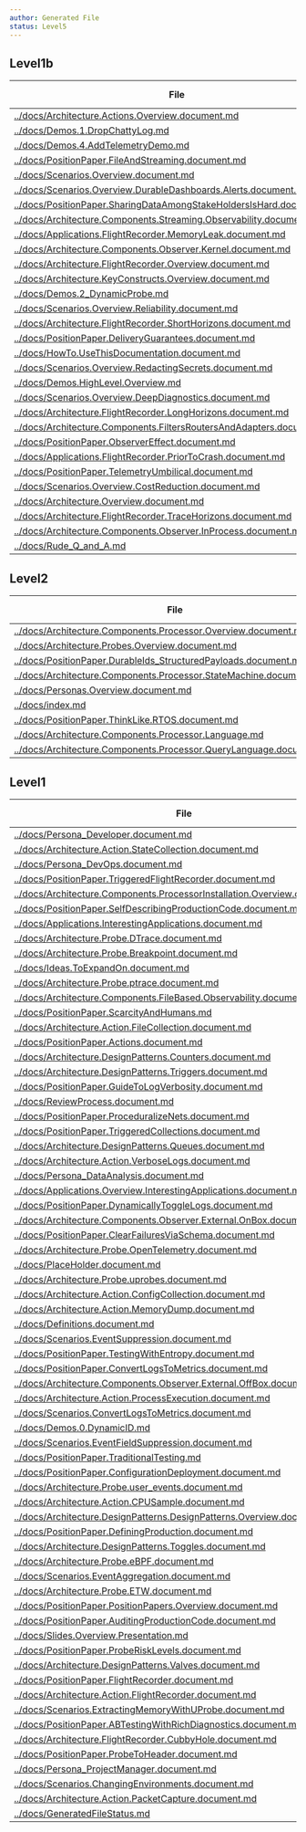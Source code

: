 ```yaml
---
author: Generated File
status: Level5
---
```

## Level1b

| File | Word Count |
|------|------------|
| [../docs/Architecture.Actions.Overview.document.md](../docs/Architecture.Actions.Overview.document.md)  | 124|
| [../docs/Demos.1.DropChattyLog.md](../docs/Demos.1.DropChattyLog.md)  | 1103|
| [../docs/Demos.4.AddTelemetryDemo.md](../docs/Demos.4.AddTelemetryDemo.md)  | 1084|
| [../docs/PositionPaper.FileAndStreaming.document.md](../docs/PositionPaper.FileAndStreaming.document.md)  | 224|
| [../docs/Scenarios.Overview.document.md](../docs/Scenarios.Overview.document.md)  | 180|
| [../docs/Scenarios.Overview.DurableDashboards.Alerts.document.md](../docs/Scenarios.Overview.DurableDashboards.Alerts.document.md)  | 569|
| [../docs/PositionPaper.SharingDataAmongStakeHoldersIsHard.document.md](../docs/PositionPaper.SharingDataAmongStakeHoldersIsHard.document.md)  | 180|
| [../docs/Architecture.Components.Streaming.Observability.document.md](../docs/Architecture.Components.Streaming.Observability.document.md)  | 59|
| [../docs/Applications.FlightRecorder.MemoryLeak.document.md](../docs/Applications.FlightRecorder.MemoryLeak.document.md)  | 211|
| [../docs/Architecture.Components.Observer.Kernel.document.md](../docs/Architecture.Components.Observer.Kernel.document.md)  | 68|
| [../docs/Architecture.FlightRecorder.Overview.document.md](../docs/Architecture.FlightRecorder.Overview.document.md)  | 902|
| [../docs/Architecture.KeyConstructs.Overview.document.md](../docs/Architecture.KeyConstructs.Overview.document.md)  | 920|
| [../docs/Demos.2_DynamicProbe.md](../docs/Demos.2_DynamicProbe.md)  | 277|
| [../docs/Scenarios.Overview.Reliability.document.md](../docs/Scenarios.Overview.Reliability.document.md)  | 2226|
| [../docs/Architecture.FlightRecorder.ShortHorizons.document.md](../docs/Architecture.FlightRecorder.ShortHorizons.document.md)  | 633|
| [../docs/PositionPaper.DeliveryGuarantees.document.md](../docs/PositionPaper.DeliveryGuarantees.document.md)  | 163|
| [../docs/HowTo.UseThisDocumentation.document.md](../docs/HowTo.UseThisDocumentation.document.md)  | 332|
| [../docs/Scenarios.Overview.RedactingSecrets.document.md](../docs/Scenarios.Overview.RedactingSecrets.document.md)  | 1092|
| [../docs/Demos.HighLevel.Overview.md](../docs/Demos.HighLevel.Overview.md)  | 1187|
| [../docs/Scenarios.Overview.DeepDiagnostics.document.md](../docs/Scenarios.Overview.DeepDiagnostics.document.md)  | 762|
| [../docs/Architecture.FlightRecorder.LongHorizons.document.md](../docs/Architecture.FlightRecorder.LongHorizons.document.md)  | 795|
| [../docs/Architecture.Components.FiltersRoutersAndAdapters.document.md](../docs/Architecture.Components.FiltersRoutersAndAdapters.document.md)  | 922|
| [../docs/PositionPaper.ObserverEffect.document.md](../docs/PositionPaper.ObserverEffect.document.md)  | 728|
| [../docs/Applications.FlightRecorder.PriorToCrash.document.md](../docs/Applications.FlightRecorder.PriorToCrash.document.md)  | 252|
| [../docs/PositionPaper.TelemetryUmbilical.document.md](../docs/PositionPaper.TelemetryUmbilical.document.md)  | 92|
| [../docs/Scenarios.Overview.CostReduction.document.md](../docs/Scenarios.Overview.CostReduction.document.md)  | 1391|
| [../docs/Architecture.Overview.document.md](../docs/Architecture.Overview.document.md)  | 331|
| [../docs/Architecture.FlightRecorder.TraceHorizons.document.md](../docs/Architecture.FlightRecorder.TraceHorizons.document.md)  | 466|
| [../docs/Architecture.Components.Observer.InProcess.document.md](../docs/Architecture.Components.Observer.InProcess.document.md)  | 53|
| [../docs/Rude_Q_and_A.md](../docs/Rude_Q_and_A.md)  | 748|


## Level2

| File | Word Count |
|------|------------|
| [../docs/Architecture.Components.Processor.Overview.document.md](../docs/Architecture.Components.Processor.Overview.document.md)  | 952|
| [../docs/Architecture.Probes.Overview.document.md](../docs/Architecture.Probes.Overview.document.md)  | 1395|
| [../docs/PositionPaper.DurableIds_StructuredPayloads.document.md](../docs/PositionPaper.DurableIds_StructuredPayloads.document.md)  | 1242|
| [../docs/Architecture.Components.Processor.StateMachine.document.md](../docs/Architecture.Components.Processor.StateMachine.document.md)  | 472|
| [../docs/Personas.Overview.document.md](../docs/Personas.Overview.document.md)  | 257|
| [../docs/index.md](../docs/index.md)  | 455|
| [../docs/PositionPaper.ThinkLike.RTOS.document.md](../docs/PositionPaper.ThinkLike.RTOS.document.md)  | 43|
| [../docs/Architecture.Components.Processor.Language.md](../docs/Architecture.Components.Processor.Language.md)  | 476|
| [../docs/Architecture.Components.Processor.QueryLanguage.document.md](../docs/Architecture.Components.Processor.QueryLanguage.document.md)  | 349|


## Level1

| File | Word Count |
|------|------------|
| [../docs/Persona_Developer.document.md](../docs/Persona_Developer.document.md)  | 153|
| [../docs/Architecture.Action.StateCollection.document.md](../docs/Architecture.Action.StateCollection.document.md)  | 13|
| [../docs/Persona_DevOps.document.md](../docs/Persona_DevOps.document.md)  | 110|
| [../docs/PositionPaper.TriggeredFlightRecorder.document.md](../docs/PositionPaper.TriggeredFlightRecorder.document.md)  | 13|
| [../docs/Architecture.Components.ProcessorInstallation.Overview.document.md](../docs/Architecture.Components.ProcessorInstallation.Overview.document.md)  | 46|
| [../docs/PositionPaper.SelfDescribingProductionCode.document.md](../docs/PositionPaper.SelfDescribingProductionCode.document.md)  | 19|
| [../docs/Applications.InterestingApplications.document.md](../docs/Applications.InterestingApplications.document.md)  | 10|
| [../docs/Architecture.Probe.DTrace.document.md](../docs/Architecture.Probe.DTrace.document.md)  | 18|
| [../docs/Architecture.Probe.Breakpoint.document.md](../docs/Architecture.Probe.Breakpoint.document.md)  | 103|
| [../docs/Ideas.ToExpandOn.document.md](../docs/Ideas.ToExpandOn.document.md)  | 146|
| [../docs/Architecture.Probe.ptrace.document.md](../docs/Architecture.Probe.ptrace.document.md)  | 13|
| [../docs/Architecture.Components.FileBased.Observability.document.md](../docs/Architecture.Components.FileBased.Observability.document.md)  | 10|
| [../docs/PositionPaper.ScarcityAndHumans.md](../docs/PositionPaper.ScarcityAndHumans.md)  | 15|
| [../docs/Architecture.Action.FileCollection.document.md](../docs/Architecture.Action.FileCollection.document.md)  | 13|
| [../docs/PositionPaper.Actions.document.md](../docs/PositionPaper.Actions.document.md)  | 13|
| [../docs/Architecture.DesignPatterns.Counters.document.md](../docs/Architecture.DesignPatterns.Counters.document.md)  | 10|
| [../docs/Architecture.DesignPatterns.Triggers.document.md](../docs/Architecture.DesignPatterns.Triggers.document.md)  | 10|
| [../docs/PositionPaper.GuideToLogVerbosity.document.md](../docs/PositionPaper.GuideToLogVerbosity.document.md)  | 17|
| [../docs/ReviewProcess.document.md](../docs/ReviewProcess.document.md)  | 98|
| [../docs/PositionPaper.ProceduralizeNets.document.md](../docs/PositionPaper.ProceduralizeNets.document.md)  | 16|
| [../docs/PositionPaper.TriggeredCollections.document.md](../docs/PositionPaper.TriggeredCollections.document.md)  | 13|
| [../docs/Architecture.DesignPatterns.Queues.document.md](../docs/Architecture.DesignPatterns.Queues.document.md)  | 10|
| [../docs/Architecture.Action.VerboseLogs.document.md](../docs/Architecture.Action.VerboseLogs.document.md)  | 13|
| [../docs/Persona_DataAnalysis.document.md](../docs/Persona_DataAnalysis.document.md)  | 122|
| [../docs/Applications.Overview.InterestingApplications.document.md](../docs/Applications.Overview.InterestingApplications.document.md)  | 7|
| [../docs/PositionPaper.DynamicallyToggleLogs.document.md](../docs/PositionPaper.DynamicallyToggleLogs.document.md)  | 13|
| [../docs/Architecture.Components.Observer.External.OnBox.document.md](../docs/Architecture.Components.Observer.External.OnBox.document.md)  | 62|
| [../docs/PositionPaper.ClearFailuresViaSchema.document.md](../docs/PositionPaper.ClearFailuresViaSchema.document.md)  | 17|
| [../docs/Architecture.Probe.OpenTelemetry.document.md](../docs/Architecture.Probe.OpenTelemetry.document.md)  | 13|
| [../docs/PlaceHolder.document.md](../docs/PlaceHolder.document.md)  | 18|
| [../docs/Architecture.Probe.uprobes.document.md](../docs/Architecture.Probe.uprobes.document.md)  | 13|
| [../docs/Architecture.Action.ConfigCollection.document.md](../docs/Architecture.Action.ConfigCollection.document.md)  | 13|
| [../docs/Architecture.Action.MemoryDump.document.md](../docs/Architecture.Action.MemoryDump.document.md)  | 10|
| [../docs/Definitions.document.md](../docs/Definitions.document.md)  | 19|
| [../docs/Scenarios.EventSuppression.document.md](../docs/Scenarios.EventSuppression.document.md)  | 15|
| [../docs/PositionPaper.TestingWithEntropy.document.md](../docs/PositionPaper.TestingWithEntropy.document.md)  | 14|
| [../docs/PositionPaper.ConvertLogsToMetrics.document.md](../docs/PositionPaper.ConvertLogsToMetrics.document.md)  | 17|
| [../docs/Architecture.Components.Observer.External.OffBox.document.md](../docs/Architecture.Components.Observer.External.OffBox.document.md)  | 97|
| [../docs/Architecture.Action.ProcessExecution.document.md](../docs/Architecture.Action.ProcessExecution.document.md)  | 13|
| [../docs/Scenarios.ConvertLogsToMetrics.document.md](../docs/Scenarios.ConvertLogsToMetrics.document.md)  | 15|
| [../docs/Demos.0.DynamicID.md](../docs/Demos.0.DynamicID.md)  | 619|
| [../docs/Scenarios.EventFieldSuppression.document.md](../docs/Scenarios.EventFieldSuppression.document.md)  | 16|
| [../docs/PositionPaper.TraditionalTesting.md](../docs/PositionPaper.TraditionalTesting.md)  | 15|
| [../docs/PositionPaper.ConfigurationDeployment.document.md](../docs/PositionPaper.ConfigurationDeployment.document.md)  | 71|
| [../docs/Architecture.Probe.user_events.document.md](../docs/Architecture.Probe.user_events.document.md)  | 13|
| [../docs/Architecture.Action.CPUSample.document.md](../docs/Architecture.Action.CPUSample.document.md)  | 13|
| [../docs/Architecture.DesignPatterns.DesignPatterns.Overview.document.md](../docs/Architecture.DesignPatterns.DesignPatterns.Overview.document.md)  | 14|
| [../docs/PositionPaper.DefiningProduction.document.md](../docs/PositionPaper.DefiningProduction.document.md)  | 27|
| [../docs/Architecture.DesignPatterns.Toggles.document.md](../docs/Architecture.DesignPatterns.Toggles.document.md)  | 10|
| [../docs/Architecture.Probe.eBPF.document.md](../docs/Architecture.Probe.eBPF.document.md)  | 13|
| [../docs/Scenarios.EventAggregation.document.md](../docs/Scenarios.EventAggregation.document.md)  | 15|
| [../docs/Architecture.Probe.ETW.document.md](../docs/Architecture.Probe.ETW.document.md)  | 13|
| [../docs/PositionPaper.PositionPapers.Overview.document.md](../docs/PositionPaper.PositionPapers.Overview.document.md)  | 13|
| [../docs/PositionPaper.AuditingProductionCode.document.md](../docs/PositionPaper.AuditingProductionCode.document.md)  | 20|
| [../docs/Slides.Overview.Presentation.md](../docs/Slides.Overview.Presentation.md)  | 377|
| [../docs/PositionPaper.ProbeRiskLevels.document.md](../docs/PositionPaper.ProbeRiskLevels.document.md)  | 61|
| [../docs/Architecture.DesignPatterns.Valves.document.md](../docs/Architecture.DesignPatterns.Valves.document.md)  | 10|
| [../docs/PositionPaper.FlightRecorder.document.md](../docs/PositionPaper.FlightRecorder.document.md)  | 17|
| [../docs/Architecture.Action.FlightRecorder.document.md](../docs/Architecture.Action.FlightRecorder.document.md)  | 33|
| [../docs/Scenarios.ExtractingMemoryWithUProbe.document.md](../docs/Scenarios.ExtractingMemoryWithUProbe.document.md)  | 15|
| [../docs/PositionPaper.ABTestingWithRichDiagnostics.document.md](../docs/PositionPaper.ABTestingWithRichDiagnostics.document.md)  | 14|
| [../docs/Architecture.FlightRecorder.CubbyHole.document.md](../docs/Architecture.FlightRecorder.CubbyHole.document.md)  | 15|
| [../docs/PositionPaper.ProbeToHeader.document.md](../docs/PositionPaper.ProbeToHeader.document.md)  | 15|
| [../docs/Persona_ProjectManager.document.md](../docs/Persona_ProjectManager.document.md)  | 121|
| [../docs/Scenarios.ChangingEnvironments.document.md](../docs/Scenarios.ChangingEnvironments.document.md)  | 15|
| [../docs/Architecture.Action.PacketCapture.document.md](../docs/Architecture.Action.PacketCapture.document.md)  | 14|
| [../docs/GeneratedFileStatus.md](../docs/GeneratedFileStatus.md)  | 7|


